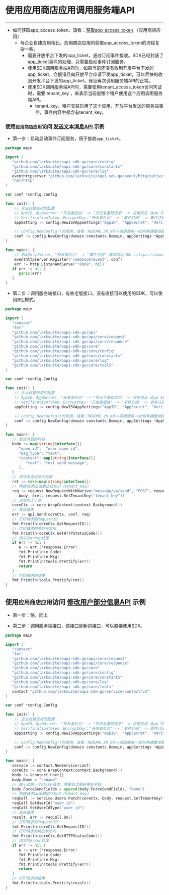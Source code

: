 # 使用应用商店应用调用服务端API

---

- 如何获取app_access_token，请看：[获取app_access_token](https://open.feishu.cn/document/ukTMukTMukTM/uEjNz4SM2MjLxYzM) （应用商店应用）
    - 与企业自建应用相比，应用商店应用的获取app_access_token的流程复杂一些。
        - 需要开放平台下发的app_ticket，通过订阅事件接收。SDK已经封装了app_ticket事件的处理，只需要启动事件订阅服务。
        - 使用SDK调用服务端API时，如果当前还没有收到开发平台下发的app_ticket，会报错且向开放平台申请下发app_ticket，可以尽快的收到开发平台下发的app_ticket，保证再次调用服务端API的正常。
        - 使用SDK调用服务端API时，需要使用tenant_access_token访问凭证时，需要 tenant_key ，来表示当前是哪个租户使用这个应用调用服务端API。
            - tenant_key，租户安装启用了这个应用，开放平台发送的服务端事件，事件内容中都含有tenant_key。

### 使用`应用商店应用`访问 [发送文本消息API](https://open.feishu.cn/document/ukTMukTMukTM/uUjNz4SN2MjL1YzM) 示例

- 第一步：启动启动事件订阅服务，用于接收`app_ticket`。

```go
package main

import (
   "github.com/larksuite/oapi-sdk-go/core/config"
   "github.com/larksuite/oapi-sdk-go/core/constants"
   "github.com/larksuite/oapi-sdk-go/core/log"
   eventhttpserver "github.com/larksuite/oapi-sdk-go/event/http/native"
   "net/http"
)

var conf *config.Config

func init() {
	// 企业自建应用的配置
	// AppID、AppSecret: "开发者后台" -> "凭证与基础信息" -> 应用凭证（App ID、App Secret）
	// VerificationToken、EncryptKey："开发者后台" -> "事件订阅" -> 事件订阅（Verification Token、Encrypt Key）。
	appSetting := config.NewISVAppSettings("AppID", "AppSecret", "VerificationToken", "EncryptKey")

	// config.NewConfig()的使用，请看：README.zh.md->高级使用->如何构建整体配置（Config）
	conf := config.NewConfig(domain constants.Domain, appSettings *AppSettings, logger log.Logger, logLevel log.Level, store store.Store)
}

func main() { 
	// 启动httpServer，"开发者后台" -> "事件订阅" 请求网址 URL：https://domain/webhook/event
	eventhttpserver.Register("/webhook/event", conf)
	err := http.ListenAndServe(":8089", nil)
   if err != nil {
      panic(err)
   }
}
```

- 第二步：调用服务端接口，有些老版接口，没有直接可以使用的SDK，可以使用`原生`模式。

```go
package main

import (
   "context"
   "fmt"
   "github.com/larksuite/oapi-sdk-go/api"
   "github.com/larksuite/oapi-sdk-go/api/core/request"
   "github.com/larksuite/oapi-sdk-go/api/core/response"
   "github.com/larksuite/oapi-sdk-go/core"
   "github.com/larksuite/oapi-sdk-go/core/config"
   "github.com/larksuite/oapi-sdk-go/core/constants"
   "github.com/larksuite/oapi-sdk-go/core/log"
   "github.com/larksuite/oapi-sdk-go/core/tools"
)

var conf *config.Config

func init() {
	// 企业自建应用的配置
	// AppID、AppSecret: "开发者后台" -> "凭证与基础信息" -> 应用凭证（App ID、App Secret）
	// VerificationToken、EncryptKey："开发者后台" -> "事件订阅" -> 事件订阅（Verification Token、Encrypt Key）。
	appSetting := config.NewISVAppSettings("AppID", "AppSecret", "VerificationToken", "EncryptKey")

	// config.NewConfig()的使用，请看：README.zh.md->高级使用->如何构建整体配置（Config）
	conf := config.NewConfig(domain constants.Domain, appSettings *AppSettings, logger log.Logger, logLevel log.Level, store store.Store)
}

func main() {
   // 发送消息的内容
   body := map[string]interface{}{
      "open_id":  "user open id",
      "msg_type": "text",
      "content": map[string]interface{}{
         "text": "test send message",
      },
   }
   // 请求发送消息的结果
   ret := make(map[string]interface{})
   // 构建请求&&设置企业标识（tenant_key）
   req := request.NewRequestWithNative("message/v4/send", "POST", request.AccessTokenTypeTenant,
      body, &ret, request.SetTenantKey("tenant_key"))
   // 请求的上下文
   coreCtx := core.WrapContext(context.Background())
   // 发送请求
   err := api.Send(coreCtx, conf, req)
   // 打印请求的RequestID
   fmt.Println(coreCtx.GetRequestID())
   // 打印请求的响应状态吗
   fmt.Println(coreCtx.GetHTTPStatusCode())
   // 请求的error处理
   if err != nil {
      e := err.(*response.Error)
      fmt.Println(e.Code)
      fmt.Println(e.Msg)
      fmt.Println(tools.Prettify(err))
      return
   }
   // 打印请求的结果
   fmt.Println(tools.Prettify(ret))
}
```

## 使用`应用商店应用`访问 [修改用户部分信息API](https://open.feishu.cn/document/contact/v3/user/patch) 示例

- 第一步：略，同上

- 第二步：调用服务端接口，该接口是新的接口，可以直接使用SDK。

```go
package main

import (
   "context"
   "fmt"
   "github.com/larksuite/oapi-sdk-go/api/core/request"
   "github.com/larksuite/oapi-sdk-go/api/core/response"
   "github.com/larksuite/oapi-sdk-go/core"
   "github.com/larksuite/oapi-sdk-go/core/config"
   "github.com/larksuite/oapi-sdk-go/core/constants"
   "github.com/larksuite/oapi-sdk-go/core/log"
   "github.com/larksuite/oapi-sdk-go/core/tools"
   contact "github.com/larksuite/oapi-sdk-go/service/contact/v3"
)

var conf *config.Config

func init() {
	// 企业自建应用的配置
	// AppID、AppSecret: "开发者后台" -> "凭证与基础信息" -> 应用凭证（App ID、App Secret）
	// VerificationToken、EncryptKey："开发者后台" -> "事件订阅" -> 事件订阅（Verification Token、Encrypt Key）。
	appSetting := config.NewISVAppSettings("AppID", "AppSecret", "VerificationToken", "EncryptKey")

	// config.NewConfig()的使用，请看：README.zh.md->高级使用->如何构建整体配置（Config）
	conf := config.NewConfig(domain constants.Domain, appSettings *AppSettings, logger log.Logger, logLevel log.Level, store store.Store)
}

func main() {
   service := contact.NewService(conf)
   coreCtx := core.WrapContext(context.Background())
   body := &contact.User{}
   body.Name = "rename"
   // 由于这是一个PATCH请求，需要告之更新哪些字段
   body.ForceSendFields = append(body.ForceSendFields, "Name")
   // 构建请求&&设置租户标识（tenant_key）
   reqCall := service.Users.Patch(coreCtx, body, request.SetTenantKey("tenant_key"))
   reqCall.SetUserId("user id")
   reqCall.SetUserIdType("user_id")
   // 发送请求
   result, err := reqCall.Do()
   // 打印请求的RequestID
   fmt.Println(coreCtx.GetRequestID())
   // 打印请求的响应状态吗
   fmt.Println(coreCtx.GetHTTPStatusCode())
   // 请求的error处理
   if err != nil {
      e := err.(*response.Error)
      fmt.Println(e.Code)
      fmt.Println(e.Msg)
      fmt.Println(tools.Prettify(err))
      return
   }
   // 打印请求的结果
   fmt.Println(tools.Prettify(result))
}
```
